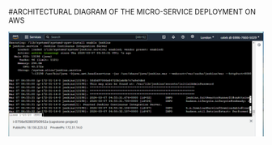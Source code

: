 #ARCHITECTURAL DIAGRAM OF THE MICRO-SERVICE DEPLOYMENT ON AWS




![alt text](capstone-pictures/capstone1.PNG)